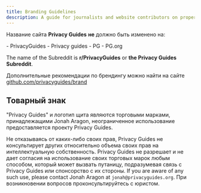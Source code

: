 ```yaml
---
title: Branding Guidelines
description: A guide for journalists and website contributors on proper branding of the Privacy Guides wordmark and logo.
---
```


Название сайта **Privacy Guides** **не** должно быть изменено на:

<div class="pg-red" markdown>
- PrivacyGuides
- Privacy guides
- PG
- PG.org
</div>

The name of the Subreddit is **r/PrivacyGuides** or **the Privacy Guides Subreddit**.

Дополнительные рекомендации по брендингу можно найти на сайте [github.com/privacyguides/brand](https://github.com/privacyguides/brand)

## Товарный знак

"Privacy Guides" и логотип щита являются торговыми марками, принадлежащими Jonah Aragon, неограниченное использование предоставляется проекту Privacy Guides.

Не отказываясь от каких-либо своих прав, Privacy Guides не консультирует других относительно объема своих прав на интеллектуальную собственность. Privacy Guides не разрешает и не дает согласия на использование своих торговых марок любым способом, который может вызвать путаницу, подразумевая связь с Privacy Guides или спонсорство с их стороны. If you are aware of any such use, please contact Jonah Aragon at `jonah@privacyguides.org`. При возникновении вопросов проконсультируйтесь с юристом.
